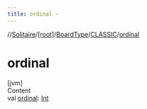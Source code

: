 ```yaml
---
title: ordinal -
---
```

//[Solitaire](../../../index.md)/[[root]](../../index.md)/[BoardType](../index.md)/[CLASSIC](index.md)/[ordinal](ordinal.md)



# ordinal  
[jvm]  
Content  
val [ordinal](ordinal.md): [Int](https://kotlinlang.org/api/latest/jvm/stdlib/kotlin/-int/index.html)  



